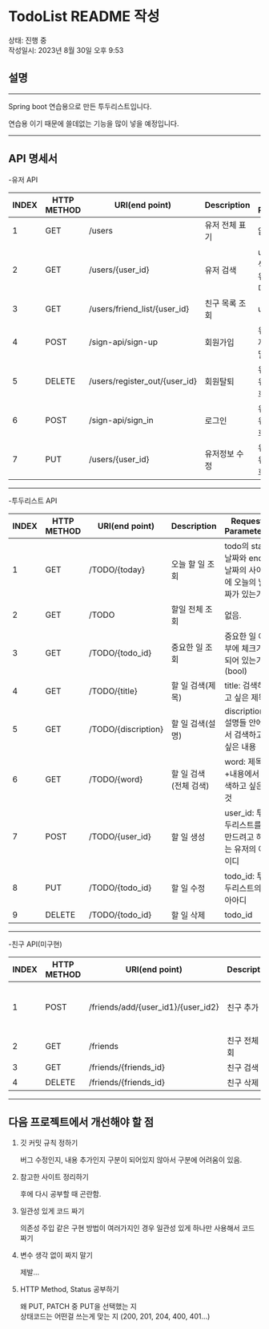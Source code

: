 # TodoList README 작성

상태: 진행 중  
작성일시: 2023년 8월 30일 오후 9:53

## 설명

---

Spring boot 연습용으로 만든 투두리스트입니다.

연습용 이기 때문에 쓸데없는 기능을 많이 넣을 예정입니다.

---

## API 명세서

-유저 API

| INDEX | HTTP METHOD | URI(end point) | Description | Request Parameters | Response Parameters | HTTP Status | etc. |
| --- | --- | --- | --- | --- | --- | --- | --- |
| 1 | GET | /users | 유저 전체 표기 | 없음 |  |  |  |
| 2 | GET | /users/{user_id} | 유저 검색 | user_id: 검색하고싶은 유저의 아이디 |  |  |  |
| 3 | GET | /users/friend_list/{user_id} | 친구 목록 조회 | user_id |  |  |  |
| 4 | POST | /sign-api/sign-up | 회원가입 | 유저 이름,  유저 이메일 비밀번호, |  |  |  |
| 5 | DELETE | /users/register_out/{user_id} | 회원탈퇴 | 유저 아이디, 유저 비밀번호 |  |  | 미구현 |
| 6 | POST | /sign-api/sign_in | 로그인 | 유저 아이디, 유저 비밀번호 |  |  |  |
| 7 | PUT | /users/{user_id} | 유저정보 수정 | 유저 아이디, 유저 비밀번호 |  |  |  |

---

-투두리스트 API

| INDEX | HTTP METHOD | URI(end point) | Description | Request Parameters | Response Parameters | HTTP Status | etc. |
| --- | --- | --- | --- | --- | --- | --- | --- |
| 1 | GET | /TODO/{today} | 오늘 할 일 조회 | todo의 start날짜와 end 날짜의 사이에 오늘의 날짜가 있는가. |  |  |  |
| 2 | GET | /TODO | 할일 전체 조회 | 없음. |  |  |  |
| 3 | GET | /TODO/{todo_id} | 중요한 일 조회  | 중요한 일 여부에 체크가 되어 있는가.(bool) |  |  |  |
| 4 | GET | /TODO/{title} | 할 일 검색(제목) | title: 검색하고 싶은 제목 |  |  |  |
| 5 | GET | /TODO/{discription} | 할 일 검색(설명) | discription: 설명들 안에서 검색하고 싶은 내용 |  |  |  |
| 6 | GET | /TODO/{word} | 할 일 검색 (전체 검색) | word: 제목+내용에서 검색하고 싶은 것 |  |  | 미구현 |
| 7 | POST | /TODO/{user_id} | 할 일 생성 | user_id: 투두리스트를 만드려고 하는 유저의 아이디 |  |  |  |
| 8 | PUT | /TODO/{todo_id} | 할 일 수정 | todo_id: 투두리스트의 아아디 |  |  |  |
| 9 | DELETE | /TODO/{todo_id} | 할 일 삭제 | todo_id |  |  |  |

---

-친구 API(미구현)

| INDEX | HTTP METHOD | URI(end point) | Description | Request Parameters | Response Parameters | HTTP Status | etc. |
| --- | --- | --- | --- | --- | --- | --- | --- |
| 1 | POST | /friends/add/{user_id1}/{user_id2} | 친구 추가 | user_id1: 추가하는 친구 user_id2: 추가받는 친구 |  |  |  |
| 2 | GET | /friends | 친구 전체 조회 |  |  |  |  |
| 3 | GET | /friends/{friends_id} | 친구 검색 | 친구 아이디 |  |  |  |
| 4 | DELETE | /friends/{friends_id} | 친구 삭제 |  |  |  |  |

---

## 다음 프로젝트에서 개선해야 할 점

1. 깃 커밋 규칙 정하기
    
    버그 수정인지, 내용 추가인지 구분이 되어있지 않아서 구분에 어려움이 있음.  
    
2. 참고한 사이트 정리하기
    
    후에 다시 공부할 때 곤란함.
    
3. 일관성 있게 코드 짜기
    
    의존성 주입 같은 구현 방법이 여러가지인 경우 일관성 있게 하나만 사용해서 코드 짜기 
    
4. 변수 생각 없이 짜지 말기
    
    제발…

5. HTTP Method, Status 공부하기

    왜 PUT, PATCH 중 PUT을 선택했는 지  
    상태코드는 어떤걸 쓰는게 맞는 지 (200, 201, 204, 400, 401...)
    
